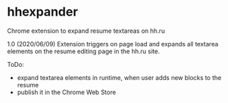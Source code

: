 # hhexpander
Chrome extension to expand resume textareas on hh.ru

1.0 (2020/06/09)
Extension triggers on page load and expands all textarea elements
on the resume editing page in the hh.ru site.

ToDo:
- expand textarea elements in runtime, when user adds new blocks to the resume
- publish it in the Chrome Web Store
